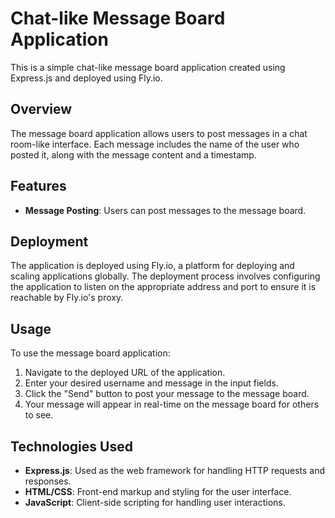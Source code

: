 # Chat-like Message Board Application

This is a simple chat-like message board application created using Express.js and deployed using Fly.io.

## Overview

The message board application allows users to post messages in a chat room-like interface. Each message includes the name of the user who posted it, along with the message content and a timestamp.

## Features

- **Message Posting**: Users can post messages to the message board.

## Deployment

The application is deployed using Fly.io, a platform for deploying and scaling applications globally. The deployment process involves configuring the application to listen on the appropriate address and port to ensure it is reachable by Fly.io's proxy.

## Usage

To use the message board application:

1. Navigate to the deployed URL of the application.
2. Enter your desired username and message in the input fields.
3. Click the "Send" button to post your message to the message board.
4. Your message will appear in real-time on the message board for others to see.

## Technologies Used

- **Express.js**: Used as the web framework for handling HTTP requests and responses.
- **HTML/CSS**: Front-end markup and styling for the user interface.
- **JavaScript**: Client-side scripting for handling user interactions.

